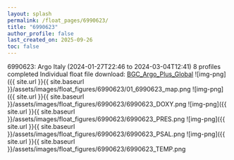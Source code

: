 ```yaml
---
layout: splash
permalink: /float_pages/6990623/
title: "6990623"
author_profile: false
last_created_on: 2025-09-26
toc: false
---
```

 
6990623: Argo Italy (2024-01-27T22:46 to 2024-03-04T12:41)
8 profiles completed
Individual float file download: [BGC_Argo_Plus_Global](https://ftp.soest.hawaii.edu/bgc_argo_plus/Individual_Floats/outliers_removed/6990623_Sprof_processed.nc)
![img-png]({{ site.url }}{{ site.baseurl }}/assets/images/float_figures/6990623/01_6990623_map.png
![img-png]({{ site.url }}{{ site.baseurl }}/assets/images/float_figures/6990623/6990623_DOXY.png
![img-png]({{ site.url }}{{ site.baseurl }}/assets/images/float_figures/6990623/6990623_PRES.png
![img-png]({{ site.url }}{{ site.baseurl }}/assets/images/float_figures/6990623/6990623_PSAL.png
![img-png]({{ site.url }}{{ site.baseurl }}/assets/images/float_figures/6990623/6990623_TEMP.png
